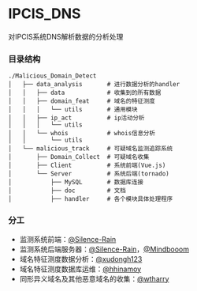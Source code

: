 # IPCIS_DNS

 对IPCIS系统DNS解析数据的分析处理

### 目录结构

```
./Malicious_Domain_Detect
│   ├── data_analysis		# 进行数据分析的handler
│   │   ├── data			# 收集到的所有数据 
│   │   ├── domain_feat		# 域名的特征测度
│   │   │   └── utils		# 通用模块
│   │   ├── ip_act			# ip活动分析
│   │   │   └── utils
│   │   └── whois			# whois信息分析
│   │       └── utils
│   └── malicious_track		# 可疑域名监测追踪系统
│       ├── Domain_Collect	# 可疑域名收集
│       ├── Client			# 系统前端(Vue.js)
│       └── Server			# 系统后端(tornado)
│           ├── MySQL		# 数据库连接
│           ├── doc			# 文档
│           ├── handler		# 各个模块具体处理程序
```

### 分工

- 监测系统前端：[@Silence-Rain](https://github.com/Silence-Rain)
- 监测系统后端服务器：[@Silence-Rain](https://github.com/Silence-Rain)，[@Mindbooom](https://github.com/Mindbooom)
- 域名特征测度数据分析：[@xudongh123](https://github.com/xudongh123)
- 域名特征测度数据库运维：[@hhinamoy](https://github.com/hhinamoy)
- 同形异义域名及其他恶意域名的收集：[@wtharry](https://github.com/wtharry)